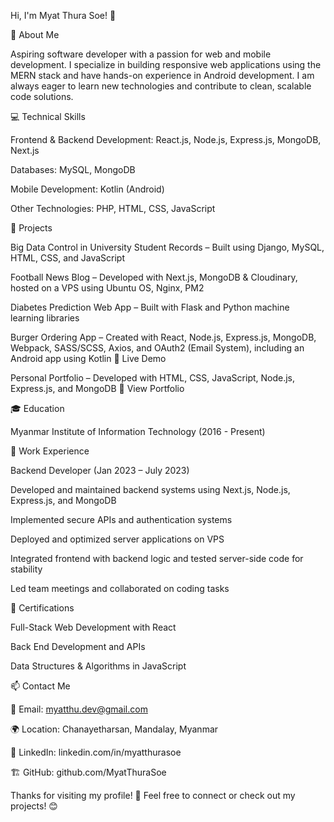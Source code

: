Hi, I'm Myat Thura Soe! 👋

🚀 About Me

Aspiring software developer with a passion for web and mobile development. I specialize in building responsive web applications using the MERN stack and have hands-on experience in Android development. I am always eager to learn new technologies and contribute to clean, scalable code solutions.

💻 Technical Skills

Frontend & Backend Development: React.js, Node.js, Express.js, MongoDB, Next.js

Databases: MySQL, MongoDB

Mobile Development: Kotlin (Android)

Other Technologies: PHP, HTML, CSS, JavaScript

📂 Projects

Big Data Control in University Student Records – Built using Django, MySQL, HTML, CSS, and JavaScript

Football News Blog – Developed with Next.js, MongoDB & Cloudinary, hosted on a VPS using Ubuntu OS, Nginx, PM2

Diabetes Prediction Web App – Built with Flask and Python machine learning libraries

Burger Ordering App – Created with React, Node.js, Express.js, MongoDB, Webpack, SASS/SCSS, Axios, and OAuth2 (Email System), including an Android app using Kotlin 🔗 Live Demo

Personal Portfolio – Developed with HTML, CSS, JavaScript, Node.js, Express.js, and MongoDB 🔗 View Portfolio

🎓 Education

Myanmar Institute of Information Technology (2016 - Present)

🏢 Work Experience

Backend Developer (Jan 2023 – July 2023)

Developed and maintained backend systems using Next.js, Node.js, Express.js, and MongoDB

Implemented secure APIs and authentication systems

Deployed and optimized server applications on VPS

Integrated frontend with backend logic and tested server-side code for stability

Led team meetings and collaborated on coding tasks

📜 Certifications

Full-Stack Web Development with React

Back End Development and APIs

Data Structures & Algorithms in JavaScript

📫 Contact Me

📧 Email: myatthu.dev@gmail.com

🌍 Location: Chanayetharsan, Mandalay, Myanmar

💼 LinkedIn: linkedin.com/in/myatthurasoe

🏗️ GitHub: github.com/MyatThuraSoe

Thanks for visiting my profile! 🚀 Feel free to connect or check out my projects! 😊

